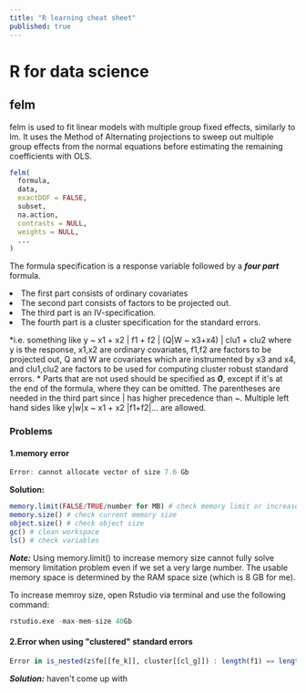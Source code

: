 ```yaml
---
title: "R learning cheat sheet"
published: true
---
```



# R for data science
## felm
felm is used to fit linear models with multiple group fixed effects, similarly to lm. It uses the Method of Alternating projections to sweep out multiple group effects from the normal equations before estimating the remaining coefficients with OLS.
```R
felm(
  formula,
  data,
  exactDOF = FALSE,
  subset,
  na.action,
  contrasts = NULL,
  weights = NULL,
  ...
)
```
The formula specification is a response variable followed by a ***four part*** formula. 


<li>The first part consists of ordinary covariates
<li>The second part consists of factors to be projected out. 
<li>The third part is an IV-specification. 
<li>The fourth part is a cluster specification for the standard errors. 


*i.e. something like y ~ x1 + x2 | f1 + f2 | (Q|W ~ x3+x4) | clu1 + clu2 where y is the response, x1,x2 are ordinary covariates, f1,f2 are factors to be projected out, Q and W are covariates which are instrumented by x3 and x4, and clu1,clu2 are factors to be used for computing cluster robust standard errors. *
Parts that are not used should be specified as ***0***, except if it's at the end of the formula, where they can be omitted. The parentheses are needed in the third part since | has higher precedence than ~. Multiple left hand sides like y|w|x ~ x1 + x2 |f1+f2|... are allowed.

### Problems

#### 1.memory error

```R
Error: cannot allocate vector of size 7.6 Gb
```

**Solution:**

```R
memory.limit(FALSE/TRUE/number for MB) # check memory limit or increase memory limit
memory.size() # check current memory size
object.size() # check object size
gc() # clean workspace
ls() # check variables
```

***Note:*** Using memory.limit() to increase memory size cannot fully solve memory limitation problem even if we set a very large number.
The usable memory space is determined by the RAM space size (which is 8 GB for me).

To increase memroy size, open Rstudio via terminal and use the following command:

```R
rstudio.exe -max-mem-size 40Gb
```

#### 2.Error when using "clustered" standard errors

```R
Error in is_nested(z$fe[[fe_k]], cluster[[cl_g]]) : length(f1) == length(f2) is not TRUE
```

***Solution:***
haven't come up with